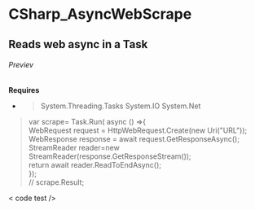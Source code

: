 # CSharp_AsyncWebScrape
## Reads web async in a Task
###### Previev
**Requires**
- > System.Threading.Tasks
 System.IO
 System.Net



> var scrape= Task.Run( async () =>{ <br />
WebRequest request = HttpWebRequest.Create(new Uri("URL")); <br />
WebResponse response = await request.GetResponseAsync(); <br />
StreamReader reader=new StreamReader(response.GetResponseStream()); <br />
return await reader.ReadToEndAsync(); <br />
}); <br/>
// scrape.Result; <br/>


< code
  test
/>
